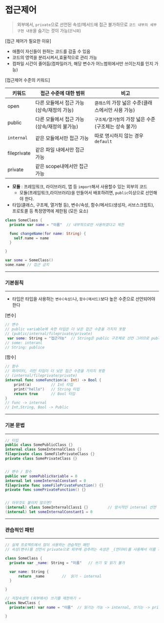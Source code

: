 # 접근제어
> 외부에서, `private`으로 선언된 속성/메서드에 접근 불가하므로 `코드 내부의 세부 구현 내용`을 숨기는 것이 가능(`은닉화`)

[접근 제어가 필요한 이유]
* 애플이 자신들이 원하는 코드를 감출 수 있음
* 코드의 영역을 분리시켜서,효율적으로 관리 가능
* 컴파일 시간이 줄어듬(컴파일러가, 해당 변수가 어느범위에서만 쓰이는지를 인지 가능)


[접근제어 수준의 키워드]

|키워드|접근 수준에 대한 범위|비고|
|----|----|----|
|open|다른 모듈에서 접근 가능(상속/재정의 가능)|`클래스`의 가장 넓은 수준(클래스에서만 사용 가능)|
|public|다른 모듈에서 접근 가능(상속/재정의 불가능)|`구조체/열거형`의 가장 넓은 수준(구조체는 상속 불가)|
|`internal`|같은 모듈에서만 접근 가능|따로 명시하지 않는 경우 `default`|
|fileprivate|같은 파일 내에서만 접근 가능||
|private|같은 scope내에서만 접근 가능||

* **모듈** : 프레임워크, 라이브러리, 앱 등 `import`해서 사용할수 있는 외부의 코드
  * 모듈(프레임워크,라이브러리)을 만들어서 배포하려면, `public`이상으로 선언해야 한다. 
* 타입(클래스, 구조체, 열거형 등), 변수/속성, 함수/메서드(생성자, 서브스크립트), 프로토콜 등 특정영역에 제한됨 (모든 요소)

```swift
class SomeClass {
  private var name = "이름"  // 내부적으로만 사용하겠다고 제한

  func changeName(for name: String) {
    self.name = name
  }

}

var some = SomeClass()
some.name // 접근 금지
```
------
### 기본원칙
------
* 타입은 타입을 사용하는 `변수(속성)`나, `함수(메서드)`보다 높은 수준으로 선언되어야 한다

[변수]  
```swift
// 변수
// public variable에 속한 타입은 더 낮은 접근 수준을 가지지 못함
// (public/internal/fileprivate/private)
 var some: String = "접근가능"  // String은 public 구조체로 선언 그러므로 public보다 높은 수준의 변수는 선언 불가
// some: interanl
// String: publice
```
[함수]
```swift
// 함수
// 파라미터, 리턴 타입이 더 낮은 접근 수준을 가지지 못함
// (internal/fileprivate/private)
internal func someFunction(a: Int) -> Bool {
    print(a)         // Int 타입
    print("hello")   // String 타입
    return true      // Bool 타입
}
// func -> internal
// Int,String, Bool -> Public

```
------
### 기본 문법
------

```swift
// 타입
public class SomePublicClass {}
internal class SomeInternalClass {}
fileprivate class SomeFilePrivateClass {}
private class SomePrivateClass {}


// 변수 / 함수
public var somePublicVariable = 0
internal let someInternalConstant = 0
fileprivate func someFilePrivateFunction() {}
private func somePrivateFunction() {}


// 아무것도 붙이지 않으면?
(internal) class SomeInternalClass1 {}         // 암시적인 internal 선언
(internal) let someInternalConstant1 = 0

```
------
### 관습적인 패턴
------
```swift
// 실제 프로젝트에서 많이 사용하는 관습적인 패턴
// 속성(변수)를 선언시 private으로 외부에 감추려는 속성은 _(언더바)를 사용해서 이름 지음

class SomeClass {
  private var _name: String = "이름"   // 쓰기 및 읽기 불가

  var name: String {
      return _name        //  읽기 - internal 
  }

}

// 저장속성의 (외부에서) 쓰기를 제한하기 ⭐️
class NewClass {
  private(set) var name = "이름"  // 읽기는 가능 -> internal, 쓰기는 -> private

}


```
